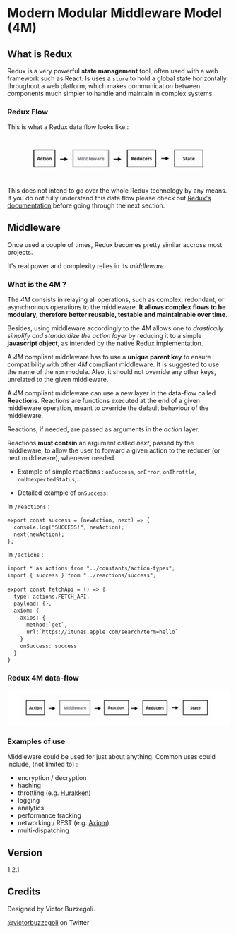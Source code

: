 # Modern Modular Middleware Model (4M)

## What is Redux

Redux is a very powerful **state management** tool, often used with a web framework such as React.
Is uses a `store` to hold a global state horizontally throughout a web platform, which makes communication between components much simpler to handle and maintain in complex systems.

### Redux Flow

This is what a Redux data flow looks like :

![redux-flow](resources/redux-flow.jpg)

This does not intend to go over the whole Redux technology by any means. If you do not fully understand this data flow please check out [Redux's documentation](https://redux.js.org/) before going through the next section.

## Middleware

Once used a couple of times, Redux becomes pretty similar accross most projects.

It's real power and complexity relies in its _middleware_.

### What is the 4M ?

The _4M_ consists in relaying all operations, such as complex, redondant, or asynchronous operations to the middleware. **It allows complex flows to be modulary, therefore better reusable, testable and maintainable over time**.

Besides, using middleware accordingly to the 4M allows one to _drastically simplify and standardize the action layer_ by reducing it to a simple **javascript object**, as intended by the native Redux implementation.

A _4M_ compliant middleware has to use a **unique parent key** to ensure compatibility with other _4M_ compliant middleware. It is suggested to use the name of the `npm` module. Also, it should not override any other keys, unrelated to the given middleware.

A _4M_ compliant middleware can use a new layer in the data-flow called **Reactions**. Reactions are functions executed at the end of a given middleware operation, meant to override the default behaviour of the middleware.

Reactions, if needed, are passed as arguments in the _action_ layer.

Reactions **must contain** an argument called _next_, passed by the middleware, to allow the user to forward a given action to the reducer (or next middleware), whenever needed.

- Example of simple reactions : `onSuccess`, `onError`, `onThrottle`, `onUnexpectedStatus`,..

- Detailed example of `onSuccess`:

In `/reactions` :

    export const success = (newAction, next) => {
      console.log("SUCCESS!", newAction);
      next(newAction);
    };

In `/actions` :

    import * as actions from "../constants/action-types";
    import { success } from "../reactions/success";

    export const fetchApi = () => {
      type: actions.FETCH_API,
      payload: {},
      axiom: {
        axios: {
          method:`get`,
          url:`https://itunes.apple.com/search?term=hello`
        }
        onSuccess: success
      }
    }

### Redux 4M data-flow

![redux-4M-flow](resources/redux-4M-flow.jpg)

### Examples of use

Middleware could be used for just about anything.
Common uses could include, (not limited to) :

- encryption / decryption
- hashing
- throttling (e.g. [Hurakken](https://github.com/vbuzzegoli/hurakken))
- logging
- analytics
- performance tracking
- networking / REST (e.g. [Axiom](https://github.com/vbuzzegoli/axiom))
- multi-dispatching

## Version

1.2.1

## Credits

Designed by Victor Buzzegoli.

[@victorbuzzegoli](https://twitter.com/victorbuzzegoli) on Twitter
